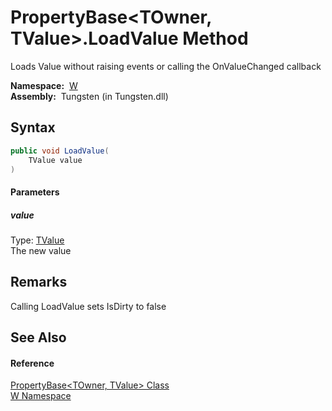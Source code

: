 PropertyBase&lt;TOwner, TValue>.LoadValue Method
================================================
   Loads Value without raising events or calling the OnValueChanged callback

  **Namespace:**  [W][1]  
  **Assembly:**  Tungsten (in Tungsten.dll)

Syntax
------

```csharp
public void LoadValue(
	TValue value
)
```

#### Parameters

##### *value*
Type: [TValue][2]  
The new value


Remarks
-------
Calling LoadValue sets IsDirty to false

See Also
--------

#### Reference
[PropertyBase&lt;TOwner, TValue> Class][2]  
[W Namespace][1]  

[1]: ../README.md
[2]: README.md